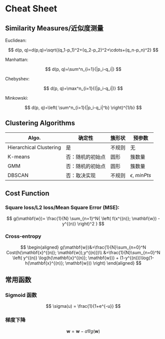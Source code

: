 # Cheat Sheet

## Similarity Measures/近似度测量

Euclidean:

$$
d(p, q)=d(p,q)=\sqrt{(q_1-p_1)^2+(q_2-p_2)^2+\cdots+(q_n-p_n)^2}
$$

Manhattan:

$$
d(p, q)=\sum^n_{i=1}{|p_i-q_i|}
$$

Chebyshev:

$$
d(p, q)=\max^n_{i=1}{(|p_i-q_i|)}
$$

Minkowski:

$$
d(p, q)=\left(
  \sum^n_{i=1}{|p_i-q_i|^b}
  \right)^{1/b}
$$

## Clustering Algorithms

| Algo.                   | 确定性           | 簇形状 | 预参数               |
| ----------------------- | ---------------- | ------ | -------------------- |
| Hierarchical Clustering | 是               | 不规则 | 无                   |
| K-means                 | 否：随机的初始点 | 圆形   | 簇数量               |
| GMM                     | 否：随机的初始点 | 圆形   | 簇数量               |
| DBSCAN                  | 否：取决实现     | 不规则 | $\epsilon$, *minPts* |

## Cost Function

### Square loss/L2 loss/Mean Square Error (MSE):

$$
g(\mathbf{w})=
\frac{1}{N}
\sum_{n=1}^N{
    \left(
        f(x^{(n)}; \mathbf{w})
        -
        y^{(n)}
    \right)^2
}
$$

### Cross-entropy

$$
\begin{aligned}
g(\mathbf{w})&=\frac{1}{N}\sum_{n=0}^N Cost(h(\mathbf{x}^{(n)}; \mathbf{w}),y^{(n)})\\
&=\frac{1}{N}\sum_{n=0}^N \left(
    y^{(n)} \log(h(\mathbf{x}^{(n)}; \mathbf{w})) +
    (1-y^{(n)})\log(1-h(\mathbf{x}^{(n)}; \mathbf{w}))
\right)
\end{aligned}
$$

## 常用函数

### Sigmoid 函数

$$
\sigma(u) = \frac{1}{1+e^{-u}}
$$

### 梯度下降

$$
\mathbf{w} = \mathbf{w} - \alpha \nabla g(\mathbf{w})
$$